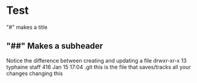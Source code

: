# Test 
"#" makes a title 

## "##" Makes a subheader
Notice the difference between creating and updating a file 
drwxr-xr-x  13 typhaine  staff   416 Jan 15 17:04 .git this is the file that saves/tracks all your changes 
changing this